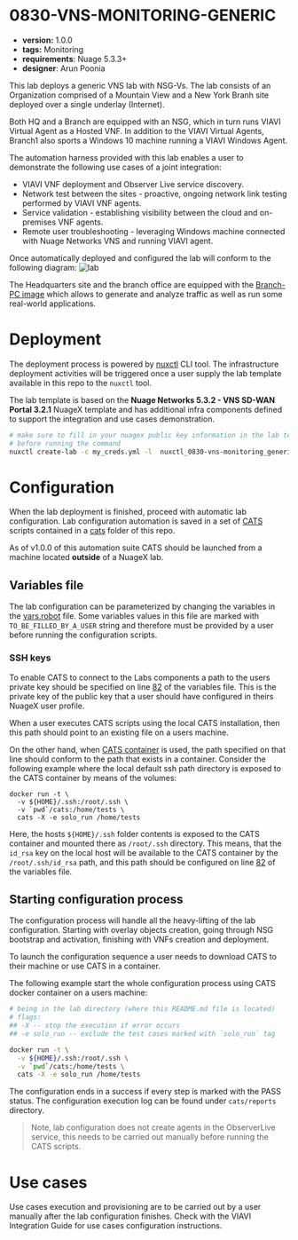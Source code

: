 # 0830-VNS-MONITORING-GENERIC

* **version:** 1.0.0
* **tags:** Monitoring
* **requirements**: Nuage 5.3.3+
* **designer**: Arun Poonia

This lab deploys a generic VNS lab with NSG-Vs. The lab consists of an Organization comprised of a Mountain View and a New York Branh site deployed over a single underlay (Internet).

Both HQ and a Branch are equipped with an NSG, which in turn runs VIAVI Virtual Agent as a Hosted VNF. In addition to the VIAVI Virtual Agents, Branch1 also sports a Windows 10 machine running a VIAVI Windows Agent.

The automation harness provided with this lab enables a user to demonstrate the following use cases of a joint integration:

* VIAVI VNF deployment and Observer Live service discovery.
* Network test between the sites - proactive, ongoing network link testing performed by VIAVI VNF agents.
* Service validation - establishing visibility between the cloud and on-premises VNF agents.
* Remote user troubleshooting - leveraging Windows machine connected with Nuage Networks VNS and running VIAVI agent.


Once automatically deployed and configured the lab will conform to the following diagram:
![lab](https://gitlab.com/rdodin/pics/wikis/uploads/603ee0b6520a1a08e6d1610f6e988daa/image.png)

The Headquarters site and the branch office are equipped with the [Branch-PC image](https://nuagenetworks.zendesk.com/hc/en-us/articles/360010244033) which allows to generate and analyze traffic as well as run some real-world applications.

# Deployment
The deployment process is powered by [nuxctl](https://nuxctl.nuagex.io) CLI tool. The infrastructure deployment activities will be triggered once a user supply the lab template available in this repo to the `nuxctl` tool.

The lab template is based on the **Nuage Networks 5.3.2 - VNS SD-WAN Portal 3.2.1** NuageX template and has additional infra components defined to support the integration and use cases demonstration.

```bash
# make sure to fill in your nuagex public key information in the lab template
# before running the command
nuxctl create-lab -c my_creds.yml -l  nuxctl_0830-vns-monitoring_generic.yml --wait
```

# Configuration
When the lab deployment is finished, proceed with automatic lab configuration. Lab configuration automation is saved in a set of [CATS](http://cats-docs.nuageteam.net) scripts contained in a [cats](./cats/) folder of this repo.

As of v1.0.0 of this automation suite CATS should be launched from a machine located **outside** of a NuageX lab.

## Variables file
The lab configuration can be parameterized by changing the variables in the [vars.robot](./cats/vars.robot) file. Some variables values in this file are marked with `TO_BE_FILLED_BY_A_USER` string and therefore must be provided by a user before running the configuration scripts.

### SSH keys
To enable CATS to connect to the Labs components a path to the users private key should be specified on line [82](./cats/vars.robot#L82) of the variables file. This is the private key of the public key that a user should have configured in theirs NuageX user profile.

When a user executes CATS scripts using the local CATS installation, then this path should point to an existing file on a users machine.

On the other hand, when [CATS container](http://cats-docs.nuageteam.net/user_guide/cats_docker_container/) is used, the path specified on that line should conform to the path that exists in a container. Consider the following example where the local default ssh path directory is exposed to the CATS container by means of the volumes:

```
docker run -t \
  -v ${HOME}/.ssh:/root/.ssh \
  -v `pwd`/cats:/home/tests \
  cats -X -e solo_run /home/tests
```

Here, the hosts `${HOME}/.ssh` folder contents is exposed to the CATS container and mounted there as `/root/.ssh` directory. This means, that the `id_rsa` key on the local host will be available to the CATS container by the `/root/.ssh/id_rsa` path, and this path should be configured on line [82](./cats/vars.robot#L82) of the variables file.

## Starting configuration process
The configuration process will handle all the heavy-lifting of the lab configuration. Starting with overlay objects creation, going through NSG bootstrap and activation, finishing with VNFs creation and deployment.

To launch the configuration sequence a user needs to download CATS to their machine or use CATS in a container.

The following example start the whole configuration process using CATS docker container on a users machine:

```bash
# being in the lab directory (where this README.md file is located)
# flags:
## -X -- stop the execution if error occurs
## -e solo_run -- exclude the test cases marked with `solo_run` tag

docker run -t \
  -v ${HOME}/.ssh:/root/.ssh \
  -v `pwd`/cats:/home/tests \
  cats -X -e solo_run /home/tests
```

The configuration ends in a success if every step is marked with the PASS status. The configuration execution log can be found under `cats/reports` directory.

> Note, lab configuration does not create agents in the ObserverLive service, this needs to be carried out manually before running the CATS scripts.

# Use cases

Use cases execution and provisioning are to be carried out by a user manually after the lab configuration finishes. Check with the VIAVI Integration Guide for use cases configuration instructions.